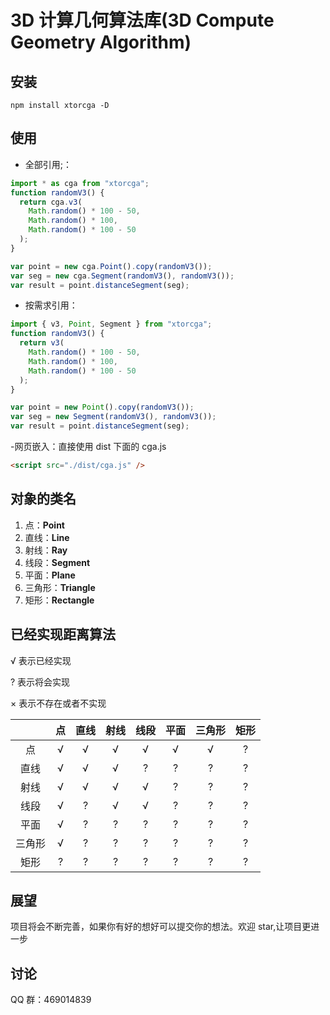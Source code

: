 # 3D 计算几何算法库(3D Compute Geometry Algorithm)

## 安装

```
npm install xtorcga -D
```

## 使用

- 全部引用;：

```javascript
import * as cga from "xtorcga";
function randomV3() {
  return cga.v3(
    Math.random() * 100 - 50,
    Math.random() * 100,
    Math.random() * 100 - 50
  );
}

var point = new cga.Point().copy(randomV3());
var seg = new cga.Segment(randomV3(), randomV3());
var result = point.distanceSegment(seg);
```

- 按需求引用：

```javascript
import { v3, Point, Segment } from "xtorcga";
function randomV3() {
  return v3(
    Math.random() * 100 - 50,
    Math.random() * 100,
    Math.random() * 100 - 50
  );
}

var point = new Point().copy(randomV3());
var seg = new Segment(randomV3(), randomV3());
var result = point.distanceSegment(seg);
```

-网页嵌入：直接使用 dist 下面的 cga.js

```html
<script src="./dist/cga.js" />
```

## 对象的类名

1. 点：**Point**
2. 直线：**Line**
3. 射线：**Ray**
4. 线段：**Segment**
5. 平面：**Plane**
6. 三角形：**Triangle**
7. 矩形：**Rectangle**

## 已经实现距离算法

√ 表示已经实现

? 表示将会实现

<!-- \- 表示对称 -->

× 表示不存在或者不实现

|        | 点  | 直线 | 射线 | 线段 | 平面 | 三角形 | 矩形 |
| :----: | :-: | :--: | :--: | :--: | :--: | :----: | :--: |
|   点   |  √  |  √   |  √   |  √   |  √   |   √    |  ?   |
|  直线  |  √  |  √   |  √   |  ?   |  ?   |   ?    |  ?   |
|  射线  |  √  |  √   |  √   |  √   |  ?   |   ?    |  ?   |
|  线段  |  √  |  ?   |  √   |  √   |  ?   |   ?    |  ?   |
|  平面  |  √  |  ?   |  ?   |  ?   |  ?   |   ?    |  ?   |
| 三角形 |  √  |  ?   |  ?   |  ?   |  ?   |   ?    |  ?   |
|  矩形  |  ?  |  ?   |  ?   |  ?   |  ?   |   ?    |  ?   |

## 展望

项目将会不断完善，如果你有好的想好可以提交你的想法。欢迎 star,让项目更进一步

## 讨论

QQ 群：469014839
